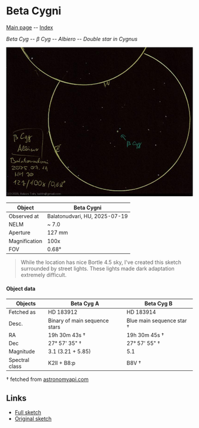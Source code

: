 # Beta Cygni

[Main page](../index.md) -- [Index](../pages/obj_index.md)

_Beta Cyg_ -- _β Cyg_ -- _Albiero_ -- _Double star in Cygnus_  

![Beta Cygni](../img/beta-cyg-20250722.jpg)

Object | Beta Cygni
-|-
Observed at | Balatonudvari, HU, 2025-07-19
NELM | ~ 7.0
Aperture | 127 mm
Magnification | 100x
FOV | 0.68°


> While the location has nice Bortle 4.5 sky, I've created
> this sketch surrounded by street lights. These lights made
> dark adaptation extremely difficult.

#### Object data

Objects | Beta Cyg A | Beta Cyg B
-|-|-
Fetched as | HD 183912 | HD 183914
Desc. | Binary of main sequence stars | Blue main sequence star †
RA | 19h 30m 43s † | 19h 30m 45s †
Dec | 27° 57' 35" † | 27° 57' 55" †
Magnitude | 3.1 (3.21 + 5.85) | 5.1
Spectral class | K2II + B8:p | B8V †

† fetched from [astronomyapi.com](http://astronomyapi.com)

## Links

- [Full sketch](../img/m71-beta-cyg-20250722.jpg)
- [Original sketch](../scan/20250722004132_001.jpg)
